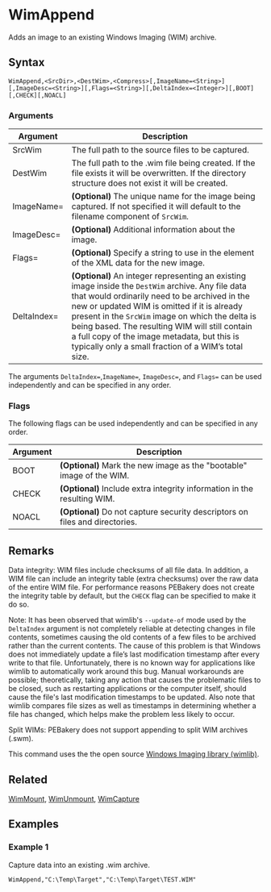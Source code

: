# WimAppend

Adds an image to an existing Windows Imaging (WIM) archive.

## Syntax

```pebakery
WimAppend,<SrcDir>,<DestWim>,<Compress>[,ImageName=<String>][,ImageDesc=<String>][,Flags=<String>][,DeltaIndex=<Integer>][,BOOT][,CHECK][,NOACL]
```

### Arguments

| Argument | Description |
| --- | --- |
| SrcWim | The full path to the source files to be captured. |
| DestWim | The full path to the .wim file being created. If the file exists it will be overwritten. If the directory structure does not exist it will be created. |
| ImageName= | **(Optional)** The unique name for the image being captured. If not specified it will default to the filename component of `SrcWim`. |
| ImageDesc= | **(Optional)** Additional information about the image. |
| Flags= | **(Optional)** Specify a string to use in the <FLAGS> element of the XML data for the new image. |
| DeltaIndex= | **(Optional)** An integer representing an existing image inside the `DestWim` archive. Any file data that would ordinarily need to be archived in the new or updated WIM is omitted if it is already present in the `SrcWim` image on which the delta is being based. The resulting WIM will still contain a full copy of the image metadata, but this is typically only a small fraction of a WIM’s total size. |

The arguments `DeltaIndex=`,`ImageName=`, `ImageDesc=`, and `Flags=` can be used independently and can be specified in any order.

### Flags

The following flags can be used independently and can be specified in any order.

| Argument | Description |
| --- | --- |
| BOOT | **(Optional)** Mark the new image as the "bootable" image of the WIM. |
| CHECK | **(Optional)** Include extra integrity information in the resulting WIM.  |
| NOACL | **(Optional)** Do not capture security descriptors on files and directories. |

## Remarks

Data integrity: WIM files include checksums of all file data. In addition, a WIM file can include an integrity table (extra checksums) over the raw data of the entire WIM file. For performance reasons PEBakery does not create the integrity table by default, but the `CHECK` flag can be specified to make it do so.

Note: It has been observed that wimlib's `--update-of` mode used by the `DeltaIndex` argument is not completely reliable at detecting changes in file contents, sometimes causing the old contents of a few files to be archived rather than the current contents. The cause of this problem is that Windows does not immediately update a file’s last modification timestamp after every write to that file. Unfortunately, there is no known way for applications like wimlib to automatically work around this bug. Manual workarounds are possible; theoretically, taking any action that causes the problematic files to be closed, such as restarting applications or the computer itself, should cause the file's last modification timestamps to be updated. Also note that wimlib compares file sizes as well as timestamps in determining whether a file has changed, which helps make the problem less likely to occur. 

Split WIMs: PEBakery does not support appending to split WIM archives (.swm).

This command uses the the open source [Windows Imaging library (wimlib)](https://wimlib.net/).

## Related

[WimMount](./WimMount.md), [WimUnmount](./WimUnmount.md), [WimCapture](./WimCapture.md)

## Examples

### Example 1

Capture data into an existing .wim archive.

```pebakery
WimAppend,"C:\Temp\Target","C:\Temp\Target\TEST.WIM"
```
